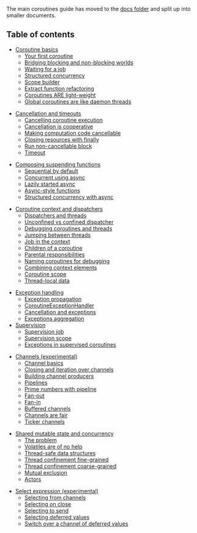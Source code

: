 The main coroutines guide has moved to the [docs folder](docs/coroutines-guide.md) and split up into smaller documents.

## Table of contents

<!--- TOC_REF docs/basics.md -->
* <a name='coroutine-basics'></a>[Coroutine basics](docs/basics.md#coroutine-basics)
  * <a name='your-first-coroutine'></a>[Your first coroutine](docs/basics.md#your-first-coroutine)
  * <a name='bridging-blocking-and-non-blocking-worlds'></a>[Bridging blocking and non-blocking worlds](docs/basics.md#bridging-blocking-and-non-blocking-worlds)
  * <a name='waiting-for-a-job'></a>[Waiting for a job](docs/basics.md#waiting-for-a-job)
  * <a name='structured-concurrency'></a>[Structured concurrency](docs/basics.md#structured-concurrency)
  * <a name='scope-builder'></a>[Scope builder](docs/basics.md#scope-builder)
  * <a name='extract-function-refactoring'></a>[Extract function refactoring](docs/basics.md#extract-function-refactoring)
  * <a name='coroutines-are-light-weight'></a>[Coroutines ARE light-weight](docs/basics.md#coroutines-are-light-weight)
  * <a name='global-coroutines-are-like-daemon-threads'></a>[Global coroutines are like daemon threads](docs/basics.md#global-coroutines-are-like-daemon-threads)
<!--- TOC_REF docs/cancellation-and-timeouts.md -->
* <a name='cancellation-and-timeouts'></a>[Cancellation and timeouts](docs/cancellation-and-timeouts.md#cancellation-and-timeouts)
  * <a name='cancelling-coroutine-execution'></a>[Cancelling coroutine execution](docs/cancellation-and-timeouts.md#cancelling-coroutine-execution)
  * <a name='cancellation-is-cooperative'></a>[Cancellation is cooperative](docs/cancellation-and-timeouts.md#cancellation-is-cooperative)
  * <a name='making-computation-code-cancellable'></a>[Making computation code cancellable](docs/cancellation-and-timeouts.md#making-computation-code-cancellable)
  * <a name='closing-resources-with-finally'></a>[Closing resources with finally](docs/cancellation-and-timeouts.md#closing-resources-with-finally)
  * <a name='run-non-cancellable-block'></a>[Run non-cancellable block](docs/cancellation-and-timeouts.md#run-non-cancellable-block)
  * <a name='timeout'></a>[Timeout](docs/cancellation-and-timeouts.md#timeout)
<!--- TOC_REF docs/composing-suspending-functions.md -->
* <a name='composing-suspending-functions'></a>[Composing suspending functions](docs/composing-suspending-functions.md#composing-suspending-functions)
  * <a name='sequential-by-default'></a>[Sequential by default](docs/composing-suspending-functions.md#sequential-by-default)
  * <a name='concurrent-using-async'></a>[Concurrent using async](docs/composing-suspending-functions.md#concurrent-using-async)
  * <a name='lazily-started-async'></a>[Lazily started async](docs/composing-suspending-functions.md#lazily-started-async)
  * <a name='async-style-functions'></a>[Async-style functions](docs/composing-suspending-functions.md#async-style-functions)
  * <a name='structured-concurrency-with-async'></a>[Structured concurrency with async](docs/composing-suspending-functions.md#structured-concurrency-with-async)
<!--- TOC_REF docs/coroutine-context-and-dispatchers.md -->
* <a name='coroutine-context-and-dispatchers'></a>[Coroutine context and dispatchers](docs/coroutine-context-and-dispatchers.md#coroutine-context-and-dispatchers)
  * <a name='dispatchers-and-threads'></a>[Dispatchers and threads](docs/coroutine-context-and-dispatchers.md#dispatchers-and-threads)
  * <a name='unconfined-vs-confined-dispatcher'></a>[Unconfined vs confined dispatcher](docs/coroutine-context-and-dispatchers.md#unconfined-vs-confined-dispatcher)
  * <a name='debugging-coroutines-and-threads'></a>[Debugging coroutines and threads](docs/coroutine-context-and-dispatchers.md#debugging-coroutines-and-threads)
  * <a name='jumping-between-threads'></a>[Jumping between threads](docs/coroutine-context-and-dispatchers.md#jumping-between-threads)
  * <a name='job-in-the-context'></a>[Job in the context](docs/coroutine-context-and-dispatchers.md#job-in-the-context)
  * <a name='children-of-a-coroutine'></a>[Children of a coroutine](docs/coroutine-context-and-dispatchers.md#children-of-a-coroutine)
  * <a name='parental-responsibilities'></a>[Parental responsibilities](docs/coroutine-context-and-dispatchers.md#parental-responsibilities)
  * <a name='naming-coroutines-for-debugging'></a>[Naming coroutines for debugging](docs/coroutine-context-and-dispatchers.md#naming-coroutines-for-debugging)
  * <a name='combining-context-elements'></a>[Combining context elements](docs/coroutine-context-and-dispatchers.md#combining-context-elements)
  * <a name='coroutine-scope'></a>[Coroutine scope](docs/coroutine-context-and-dispatchers.md#coroutine-scope)
  * <a name='thread-local-data'></a>[Thread-local data](docs/coroutine-context-and-dispatchers.md#thread-local-data)
<!--- TOC_REF docs/exception-handling.md -->
* <a name='exception-handling'></a>[Exception handling](docs/exception-handling.md#exception-handling)
  * <a name='exception-propagation'></a>[Exception propagation](docs/exception-handling.md#exception-propagation)
  * <a name='coroutineexceptionhandler'></a>[CoroutineExceptionHandler](docs/exception-handling.md#coroutineexceptionhandler)
  * <a name='cancellation-and-exceptions'></a>[Cancellation and exceptions](docs/exception-handling.md#cancellation-and-exceptions)
  * <a name='exceptions-aggregation'></a>[Exceptions aggregation](docs/exception-handling.md#exceptions-aggregation)
* <a name='supervision'></a>[Supervision](docs/exception-handling.md#supervision)
  * <a name='supervision-job'></a>[Supervision job](docs/exception-handling.md#supervision-job)
  * <a name='supervision-scope'></a>[Supervision scope](docs/exception-handling.md#supervision-scope)
  * <a name='exceptions-in-supervised-coroutines'></a>[Exceptions in supervised coroutines](docs/exception-handling.md#exceptions-in-supervised-coroutines)
<!--- TOC_REF docs/channels.md -->
* <a name='channels-experimental'></a>[Channels (experimental)](docs/channels.md#channels-experimental)
  * <a name='channel-basics'></a>[Channel basics](docs/channels.md#channel-basics)
  * <a name='closing-and-iteration-over-channels'></a>[Closing and iteration over channels](docs/channels.md#closing-and-iteration-over-channels)
  * <a name='building-channel-producers'></a>[Building channel producers](docs/channels.md#building-channel-producers)
  * <a name='pipelines'></a>[Pipelines](docs/channels.md#pipelines)
  * <a name='prime-numbers-with-pipeline'></a>[Prime numbers with pipeline](docs/channels.md#prime-numbers-with-pipeline)
  * <a name='fan-out'></a>[Fan-out](docs/channels.md#fan-out)
  * <a name='fan-in'></a>[Fan-in](docs/channels.md#fan-in)
  * <a name='buffered-channels'></a>[Buffered channels](docs/channels.md#buffered-channels)
  * <a name='channels-are-fair'></a>[Channels are fair](docs/channels.md#channels-are-fair)
  * <a name='ticker-channels'></a>[Ticker channels](docs/channels.md#ticker-channels)
<!--- TOC_REF docs/shared-mutable-state-and-concurrency.md -->
* <a name='shared-mutable-state-and-concurrency'></a>[Shared mutable state and concurrency](docs/shared-mutable-state-and-concurrency.md#shared-mutable-state-and-concurrency)
  * <a name='the-problem'></a>[The problem](docs/shared-mutable-state-and-concurrency.md#the-problem)
  * <a name='volatiles-are-of-no-help'></a>[Volatiles are of no help](docs/shared-mutable-state-and-concurrency.md#volatiles-are-of-no-help)
  * <a name='thread-safe-data-structures'></a>[Thread-safe data structures](docs/shared-mutable-state-and-concurrency.md#thread-safe-data-structures)
  * <a name='thread-confinement-fine-grained'></a>[Thread confinement fine-grained](docs/shared-mutable-state-and-concurrency.md#thread-confinement-fine-grained)
  * <a name='thread-confinement-coarse-grained'></a>[Thread confinement coarse-grained](docs/shared-mutable-state-and-concurrency.md#thread-confinement-coarse-grained)
  * <a name='mutual-exclusion'></a>[Mutual exclusion](docs/shared-mutable-state-and-concurrency.md#mutual-exclusion)
  * <a name='actors'></a>[Actors](docs/shared-mutable-state-and-concurrency.md#actors)
<!--- TOC_REF docs/select-expression.md -->
* <a name='select-expression-experimental'></a>[Select expression (experimental)](docs/select-expression.md#select-expression-experimental)
  * <a name='selecting-from-channels'></a>[Selecting from channels](docs/select-expression.md#selecting-from-channels)
  * <a name='selecting-on-close'></a>[Selecting on close](docs/select-expression.md#selecting-on-close)
  * <a name='selecting-to-send'></a>[Selecting to send](docs/select-expression.md#selecting-to-send)
  * <a name='selecting-deferred-values'></a>[Selecting deferred values](docs/select-expression.md#selecting-deferred-values)
  * <a name='switch-over-a-channel-of-deferred-values'></a>[Switch over a channel of deferred values](docs/select-expression.md#switch-over-a-channel-of-deferred-values)
<!--- END -->
